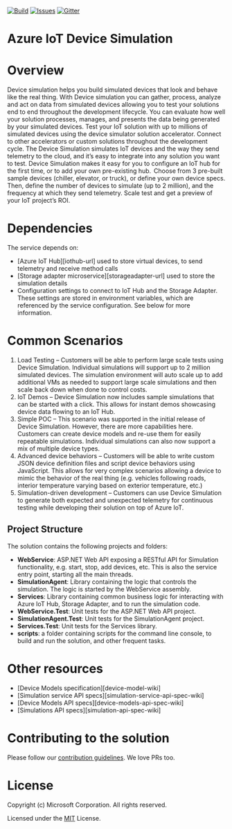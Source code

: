 [![Build][build-badge]][build-url]
[![Issues][issues-badge]][issues-url]
[![Gitter][gitter-badge]][gitter-url]

Azure IoT Device Simulation
===========================

Overview
========

Device simulation helps you build simulated devices that look and behave
like the real thing. With Device simulation you can gather, process,
analyze and act on data from simulated devices allowing you to test your
solutions end to end throughout the development lifecycle. You can evaluate
how well your solution processes, manages, and presents the data being
generated by your simulated devices.
Test your IoT solution with up to millions of simulated devices using the
device simulator solution accelerator. Connect to other accelerators or
custom solutions throughout the development cycle.
The Device Simulation simulates IoT devices and the way they send telemetry
to the cloud, and it’s easy to integrate into any solution you want to test.
Device Simulation makes it easy for you to configure an IoT hub for the first
time, or to add your own pre-existing hub.  Choose from 3 pre-built sample
devices (chiller, elevator, or truck), or define your own device specs.
Then, define the number of devices to simulate (up to 2 million), and the
frequency at which they send telemetry.  Scale test and get a preview of
your IoT project’s ROI.  


Dependencies
============

The service depends on:

* [Azure IoT Hub][iothub-url] used to store virtual devices, to send
  telemetry and receive method calls
* [Storage adapter microservice][storageadapter-url] used to store the
  simulation details
* Configuration settings to connect to IoT Hub and the Storage Adapter.
  These settings are stored in environment variables, which are referenced
  by the service configuration. See below for more information.

Common Scenarios
================

1. Load Testing – Customers will be able to perform large scale tests using
   Device Simulation. Individual simulations will support up to 2 million
   simulated devices. The simulation environment will auto scale up to add
   additional VMs as needed to support large scale simulations and then scale back
   down when done to control costs.
2. IoT Demos – Device Simulation now includes sample simulations that can be
   started with a click.  This allows for instant demos showcasing device data
   flowing to an IoT Hub.
3. Simple POC – This scenario was supported in the initial release of Device
   Simulation. However, there are more capabilities here. Customers can create
   device models and re-use them for easily repeatable simulations. Individual
   simulations can also now support a mix of multiple device types.
4. Advanced device behaviors – Customers will be able to write custom JSON device
   definition files and script device behaviors using JavaScript. This allows
   for very complex scenarios allowing a device to mimic the behavior of the
   real thing (e.g. vehicles following roads, interior temperature varying based
   on exterior temperature, etc.)
5. Simulation-driven development – Customers can use Device Simulation to generate
   both expected and unexpected telemetry for continuous testing while developing
   their solution on top of Azure IoT.


## Project Structure

The solution contains the following projects and folders:

* **WebService**: ASP.NET Web API exposing a RESTful API for Simulation
  functionality, e.g. start, stop, add devices, etc. This is also the
  service entry point, starting all the main threads.
* **SimulationAgent**: Library containing the logic that controls the
  simulation. The logic is started by the WebService assembly.
* **Services**: Library containing common business logic for interacting with
  Azure IoT Hub, Storage Adapter, and to run the simulation code.
* **WebService.Test**: Unit tests for the ASP.NET Web API project.
* **SimulationAgent.Test**: Unit tests for the SimulationAgent project.
* **Services.Test**: Unit tests for the Services library.
* **scripts**: a folder containing scripts for the command line console,
  to build and run the solution, and other frequent tasks.
  
Other resources
===============

* [Device Models specification][device-model-wiki]
* [Simulation service API specs][simulation-service-api-spec-wiki]
* [Device Models API specs][device-models-api-spec-wiki]
* [Simulations API specs][simulation-api-spec-wiki]

Contributing to the solution
============================

Please follow our [contribution guidelines](docs/CONTRIBUTING.md). We love PRs too.

License
=======
Copyright (c) Microsoft Corporation. All rights reserved.

Licensed under the [MIT](LICENSE) License.

[build-badge]: https://img.shields.io/travis/Azure/azure-iot-pcs-simulation.svg
[build-url]: https://travis-ci.org/Azure/azure-iot-pcs-simulation
[issues-badge]: https://img.shields.io/github/issues/azure/azure-iot-pcs-simulation.svg
[issues-url]: https://github.com/azure/azure-iot-pcs-simulation/issues
[gitter-badge]: https://img.shields.io/gitter/room/azure/iot-solutions.js.svg
[gitter-url]: https://gitter.im/Azure/iot-solutions
